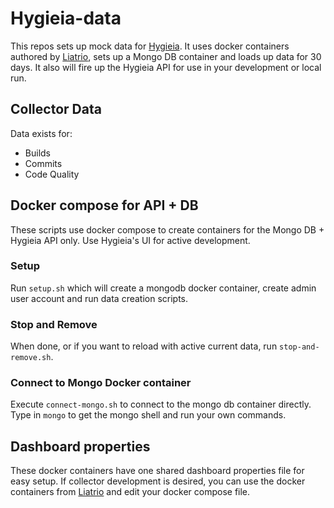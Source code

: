 # Hygieia-data
This repos sets up mock data for [Hygieia](https://github.com/capitalone/Hygieia).  It uses docker containers authored by [Liatrio](https://hub.docker.com/u/liatrio/), sets up a Mongo DB container and loads up data for 30 days.  It also will fire up the Hygieia API for use in your development or local run.

## Collector Data
Data exists for:
* Builds
* Commits
* Code Quality

## Docker compose for API + DB
These scripts use docker compose to create containers for the Mongo DB + Hygieia API only.  Use Hygieia's UI for active development.

### Setup
Run `setup.sh` which will create a mongodb docker container, create admin user account and run data creation scripts.

### Stop and Remove
When done, or if you want to reload with active current data, run `stop-and-remove.sh`.

### Connect to Mongo Docker container
Execute `connect-mongo.sh` to connect to the mongo db container directly.   Type in `mongo` to get the mongo shell and run your own commands.

## Dashboard properties
These docker containers have one shared dashboard properties file for easy setup.  If collector development is desired, you can use the docker containers from [Liatrio](https://hub.docker.com/u/liatrio/) and edit your docker compose file. 
